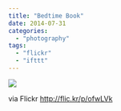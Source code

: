 ```yaml
---
title: "Bedtime Book"
date: 2014-07-31
categories: 
  - "photography"
tags: 
  - "flickr"
  - "ifttt"
---
```


![](https://farm4.staticflickr.com/3918/14604284309_6955f55984_b.jpg)  

  
  
via Flickr http://flic.kr/p/ofwLVk
